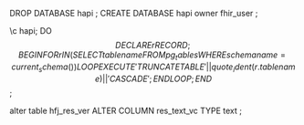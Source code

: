 DROP DATABASE hapi ;  CREATE DATABASE hapi owner fhir_user ;


\c  hapi;
DO $$ DECLARE
    r RECORD;
BEGIN
    FOR r IN (SELECT tablename FROM pg_tables WHERE schemaname = current_schema()) LOOP
        EXECUTE 'TRUNCATE TABLE ' || quote_ident(r.tablename) || ' CASCADE ';
    END LOOP;
END $$;

alter table hfj_res_ver ALTER COLUMN res_text_vc TYPE text ;